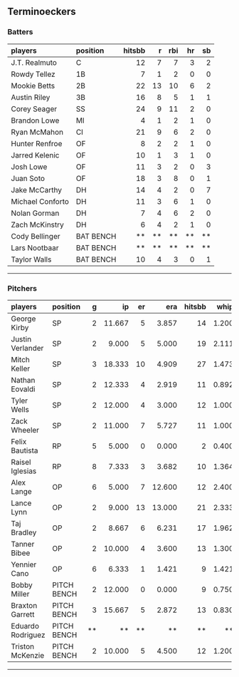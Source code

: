 ## Terminoeckers

### Batters

 
|players          |position  | hitsbb|  r| rbi| hr| sb| 
|:----------------|:---------|------:|--:|---:|--:|--:| 
|J.T. Realmuto    |C         |     12|  7|   7|  3|  2| 
|Rowdy Tellez     |1B        |      7|  1|   2|  0|  0| 
|Mookie Betts     |2B        |     22| 13|  10|  6|  2| 
|Austin Riley     |3B        |     16|  8|   5|  1|  1| 
|Corey Seager     |SS        |     24|  9|  11|  2|  0| 
|Brandon Lowe     |MI        |      4|  1|   2|  1|  0| 
|Ryan McMahon     |CI        |     21|  9|   6|  2|  0| 
|Hunter Renfroe   |OF        |      8|  2|   2|  1|  0| 
|Jarred Kelenic   |OF        |     10|  1|   3|  1|  0| 
|Josh Lowe        |OF        |     11|  3|   2|  0|  3| 
|Juan Soto        |OF        |     18|  3|   8|  0|  1| 
|Jake McCarthy    |DH        |     14|  4|   2|  0|  7| 
|Michael Conforto |DH        |     11|  3|   6|  1|  0| 
|Nolan Gorman     |DH        |      7|  4|   6|  2|  0| 
|Zach McKinstry   |DH        |      6|  4|   2|  1|  0| 
|Cody Bellinger   |BAT BENCH |     **| **|  **| **| **| 
|Lars Nootbaar    |BAT BENCH |     **| **|  **| **| **| 
|Taylor Walls     |BAT BENCH |     10|  4|   3|  0|  1| 

* * *

### Pitchers

 
|players           |position    |  g|     ip| er|    era| hitsbb|  whip| so|  w| sv| 
|:-----------------|:-----------|--:|------:|--:|------:|------:|-----:|--:|--:|--:| 
|George Kirby      |SP          |  2| 11.667|  5|  3.857|     14| 1.200| 10|  0|  0| 
|Justin Verlander  |SP          |  2|  9.000|  5|  5.000|     19| 2.111| 11|  0|  0| 
|Mitch Keller      |SP          |  3| 18.333| 10|  4.909|     27| 1.473| 16|  2|  0| 
|Nathan Eovaldi    |SP          |  2| 12.333|  4|  2.919|     11| 0.892| 13|  2|  0| 
|Tyler Wells       |SP          |  2| 12.000|  4|  3.000|     12| 1.000| 13|  2|  0| 
|Zack Wheeler      |SP          |  2| 11.000|  7|  5.727|     11| 1.000| 11|  0|  0| 
|Felix Bautista    |RP          |  5|  5.000|  0|  0.000|      2| 0.400| 11|  0|  4| 
|Raisel Iglesias   |RP          |  8|  7.333|  3|  3.682|     10| 1.364|  8|  1|  5| 
|Alex Lange        |OP          |  6|  5.000|  7| 12.600|     12| 2.400|  7|  1|  1| 
|Lance Lynn        |OP          |  2|  9.000| 13| 13.000|     21| 2.333|  8|  0|  0| 
|Taj Bradley       |OP          |  2|  8.667|  6|  6.231|     17| 1.962| 10|  1|  0| 
|Tanner Bibee      |OP          |  2| 10.000|  4|  3.600|     13| 1.300|  8|  1|  0| 
|Yennier Cano      |OP          |  6|  6.333|  1|  1.421|      9| 1.421|  3|  0|  0| 
|Bobby Miller      |PITCH BENCH |  2| 12.000|  0|  0.000|      9| 0.750| 14|  1|  0| 
|Braxton Garrett   |PITCH BENCH |  3| 15.667|  5|  2.872|     13| 0.830| 22|  1|  0| 
|Eduardo Rodriguez |PITCH BENCH | **|     **| **|     **|     **|    **| **| **| **| 
|Triston McKenzie  |PITCH BENCH |  2| 10.000|  5|  4.500|     12| 1.200| 15|  0|  0| 


* * *


